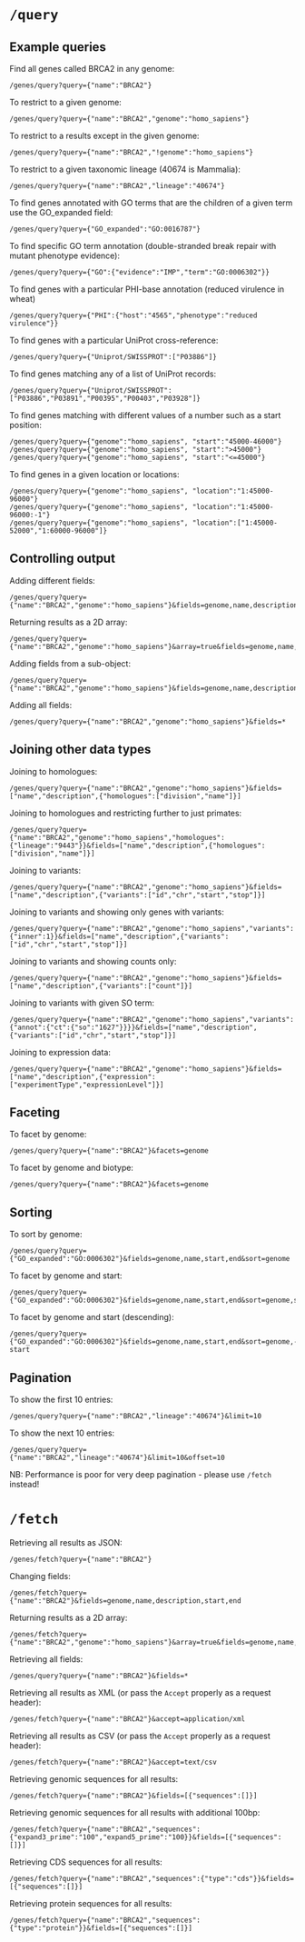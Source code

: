 # `/query`

## Example queries

Find all genes called BRCA2 in any genome:
```
/genes/query?query={"name":"BRCA2"}
```

To restrict to a given genome:
```
/genes/query?query={"name":"BRCA2","genome":"homo_sapiens"}
```

To restrict to a results except in the given genome:
```
/genes/query?query={"name":"BRCA2","!genome":"homo_sapiens"}
```

To restrict to a given taxonomic lineage (40674 is Mammalia):
```
/genes/query?query={"name":"BRCA2","lineage":"40674"}
```

To find genes annotated with GO terms that are the children of a given term use the GO_expanded field:
```
/genes/query?query={"GO_expanded":"GO:0016787"}
```

To find specific GO term annotation (double-stranded break repair with mutant phenotype evidence):
```
/genes/query?query={"GO":{"evidence":"IMP","term":"GO:0006302"}}
```

To find genes with a particular PHI-base annotation (reduced virulence in wheat)
```
/genes/query?query={"PHI":{"host":"4565","phenotype":"reduced virulence"}}
```

To find genes with a particular UniProt cross-reference:
```
/genes/query?query={"Uniprot/SWISSPROT":["P03886"]}
```

To find genes matching any of a list of UniProt records:
```
/genes/query?query={"Uniprot/SWISSPROT":["P03886","P03891","P00395","P00403","P03928"]}
```

To find genes matching with different values of a number such as a start position:
```
/genes/query?query={"genome":"homo_sapiens", "start":"45000-46000"}
/genes/query?query={"genome":"homo_sapiens", "start":">45000"}
/genes/query?query={"genome":"homo_sapiens", "start":"<=45000"}
```

To find genes in a given location or locations:
```
/genes/query?query={"genome":"homo_sapiens", "location":"1:45000-96000"}
/genes/query?query={"genome":"homo_sapiens", "location":"1:45000-96000:-1"}
/genes/query?query={"genome":"homo_sapiens", "location":["1:45000-52000","1:60000-96000"]}
```

## Controlling output
Adding different fields:
```
/genes/query?query={"name":"BRCA2","genome":"homo_sapiens"}&fields=genome,name,description,start,end
```

Returning results as a 2D array:
```
/genes/query?query={"name":"BRCA2","genome":"homo_sapiens"}&array=true&fields=genome,name,description,start,end
```

Adding fields from a sub-object:
```
/genes/query?query={"name":"BRCA2","genome":"homo_sapiens"}&fields=genome,name,description,start,end,transcripts.name,transcripts.biotype
```

Adding all fields:
```
/genes/query?query={"name":"BRCA2","genome":"homo_sapiens"}&fields=*
```

## Joining other data types

Joining to homologues:
```
/genes/query?query={"name":"BRCA2","genome":"homo_sapiens"}&fields=["name","description",{"homologues":["division","name"]}]
```

Joining to homologues and restricting further to just primates:
```
/genes/query?query={"name":"BRCA2","genome":"homo_sapiens","homologues":{"lineage":"9443"}}&fields=["name","description",{"homologues":["division","name"]}]
```

Joining to variants:
```
/genes/query?query={"name":"BRCA2","genome":"homo_sapiens"}&fields=["name","description",{"variants":["id","chr","start","stop"]}]
```

Joining to variants and showing only genes with variants:
```
/genes/query?query={"name":"BRCA2","genome":"homo_sapiens","variants":{"inner":1}}&fields=["name","description",{"variants":["id","chr","start","stop"]}]
```


Joining to variants and showing counts only:
```
/genes/query?query={"name":"BRCA2","genome":"homo_sapiens"}&fields=["name","description",{"variants":["count"]}]
```

Joining to variants with given SO term:
```
/genes/query?query={"name":"BRCA2","genome":"homo_sapiens","variants":{"annot":{"ct":{"so":"1627"}}}}&fields=["name","description",{"variants":["id","chr","start","stop"]}]
```

Joining to expression data:
```
/genes/query?query={"name":"BRCA2","genome":"homo_sapiens"}&fields=["name","description",{"expression":["experimentType","expressionLevel"]}]
```

## Faceting
To facet by genome:
```
/genes/query?query={"name":"BRCA2"}&facets=genome
```

To facet by genome and biotype:
```
/genes/query?query={"name":"BRCA2"}&facets=genome
```

## Sorting
To sort by genome:
```
/genes/query?query={"GO_expanded":"GO:0006302"}&fields=genome,name,start,end&sort=genome
```

To facet by genome and start:
```
/genes/query?query={"GO_expanded":"GO:0006302"}&fields=genome,name,start,end&sort=genome,start
```

To facet by genome and start (descending):
```
/genes/query?query={"GO_expanded":"GO:0006302"}&fields=genome,name,start,end&sort=genome,-start
```

## Pagination
To show the first 10 entries:
```
/genes/query?query={"name":"BRCA2","lineage":"40674"}&limit=10
```

To show the next 10 entries:
```
/genes/query?query={"name":"BRCA2","lineage":"40674"}&limit=10&offset=10
```

NB: Performance is poor for very deep pagination - please use `/fetch` instead!

# `/fetch`

Retrieving all results as JSON:
```
/genes/fetch?query={"name":"BRCA2"}
```

Changing fields:
```
/genes/fetch?query={"name":"BRCA2"}&fields=genome,name,description,start,end
```

Returning results as a 2D array:
```
/genes/fetch?query={"name":"BRCA2","genome":"homo_sapiens"}&array=true&fields=genome,name,description,start,end
```

Retrieving all fields:
```
/genes/query?query={"name":"BRCA2"}&fields=*
```

Retrieving all results as XML (or pass the `Accept` properly as a request header):
```
/genes/fetch?query={"name":"BRCA2"}&accept=application/xml
```

Retrieving all results as CSV (or pass the `Accept` properly as a request header):
```
/genes/fetch?query={"name":"BRCA2"}&accept=text/csv
```

Retrieving genomic sequences for all results:
```
/genes/fetch?query={"name":"BRCA2"}&fields=[{"sequences":[]}]
```

Retrieving genomic sequences for all results with additional 100bp:
```
/genes/fetch?query={"name":"BRCA2","sequences":{"expand3_prime":"100","expand5_prime":"100}}&fields=[{"sequences":[]}]
```

Retrieving CDS sequences for all results:
```
/genes/fetch?query={"name":"BRCA2","sequences":{"type":"cds"}}&fields=[{"sequences":[]}]
```

Retrieving protein sequences for all results:
```
/genes/fetch?query={"name":"BRCA2","sequences":{"type":"protein"}}&fields=[{"sequences":[]}]
```
